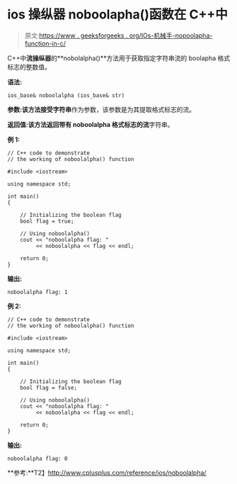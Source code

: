 # ios 操纵器 noboolapha()函数在 C++中

> 原文:[https://www . geeksforgeeks . org/IOs-机械手-nopoolapha-function-in-c/](https://www.geeksforgeeks.org/ios-manipulators-noboolapha-function-in-c/)

C++中**流操纵器**的**nobolalpha()**方法用于获取指定字符串流的 boolapha 格式标志的整数值。

**语法:**

```
ios_base& noboolalpha (ios_base& str)

```

**参数:**该方法接受**字符串**作为参数，该参数是为其提取格式标志的流。

**返回值:**该方法返回带有 noboolalpha 格式标志的**流**字符串。

**例 1:**

```
// C++ code to demonstrate
// the working of noboolalpha() function

#include <iostream>

using namespace std;

int main()
{

    // Initializing the boolean flag
    bool flag = true;

    // Using noboolalpha()
    cout << "noboolalpha flag: "
         << noboolalpha << flag << endl;

    return 0;
}
```

**输出:**

```
noboolalpha flag: 1

```

**例 2:**

```
// C++ code to demonstrate
// the working of noboolalpha() function

#include <iostream>

using namespace std;

int main()
{

    // Initializing the boolean flag
    bool flag = false;

    // Using noboolalpha()
    cout << "noboolalpha flag: "
         << noboolalpha << flag << endl;

    return 0;
}
```

**输出:**

```
noboolalpha flag: 0

```

**参考:**T2】http://www.cplusplus.com/reference/ios/noboolalpha/